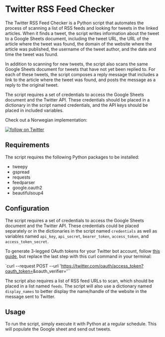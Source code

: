 # Twitter RSS Feed Checker

The Twitter RSS Feed Checker is a Python script that automates the process of scanning a list of RSS feeds and looking for tweets in the linked articles. When it finds a tweet, the script writes information about the tweet to a Google Sheets document, including the tweet URL, the URL of the article where the tweet was found, the domain of the website where the article was published, the username of the tweet author, and the date and time the tweet was found.

In addition to scanning for new tweets, the script also scans the same Google Sheets document for tweets that have not yet been replied to. For each of these tweets, the script composes a reply message that includes a link to the article where the tweet was found, and posts the message as a reply to the original tweet.

The script requires a set of credentials to access the Google Sheets document and the Twitter API. These credentials should be placed in a dictionary in the script named credentials, and the API keys should be placed in included variables.

Check out a Norwegian implementation:

<a href="https://twitter.com/intent/follow?screen_name=sitertbot">
        <img src="https://img.shields.io/twitter/follow/sitertbot?style=social&logo=twitter"
            alt="follow on Twitter"></a>

## Requirements

The script requires the following Python packages to be installed:

- tweepy
- gspread
- requests
- feedparser
- google.oauth2
- beautifulsoup4

## Configuration

The script requires a set of credentials to access the Google Sheets document and the Twitter API. These credentials could be placed separately or in the dictionaries in the script named `credentials` as well as variables named `api_key`, `api_secret`, `bearer_token`, `access_token`, and `access_token_secret`.

To generate 3-legged OAuth tokens for your Twitter bot account, follow [this guide](https://medium.com/geekculture/how-to-create-multiple-bots-with-a-single-twitter-developer-account-529eaba6a576), but replace the last step with this curl command in your terminal:

`curl --request POST --url 'https://twitter.com/oauth/access_token?oauth_token=<TOKEN>&oauth_verifier=<PIN>'``

The script also requires a list of RSS feed URLs to scan, which should be placed in a list named `feeds`. The script will also use a dictionary named `display_names` to better display the name/handle of the website in the message sent to Twitter.

## Usage

To run the script, simply execute it with Python at a regular schedule. This will populate the Google sheet and send out tweets.

